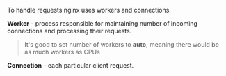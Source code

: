 To handle requests nginx uses workers and connections.

**Worker** - process responsible for maintaining number of incoming connections and processing their requests. 

> It's good to set number of workers to **auto**, meaning there would be as much workers as CPUs

**Connection** - each particular client request.


